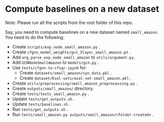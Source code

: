 # Compute baselines on a new dataset
*Note:* Please run all the scripts from the root folder of this repo.

Say, you need to compute baselines on a new dataset named `small_amazon`. You need to do the following:
- Create `scripts/exp_node_small_amazon.py` .
- Create `cfgnn_model_weights/gcn_3layer_small_amazon.pt` .
- Add `arg_parse_exp_node_small_amazon`  to `utils/argument.py`.
- Add `GCNNodeSmallAmazon` to `models/gcn.py` .
- Use `tests/cfgnn-to-cfsqr.ipynb` for:
    - Create `datasets/small_amazon/syn_data.pkl` .
    - Create `dataset/Eval-sets/eval-set-small_amazon.pkl` .
- Create `utils/preprocessing/small_amazon_preprocessing.py` .
- Create `outputs/small_amazon/` directory.
- Create `tests/tests_small_amazon.py` .
- Update `tests/get_outputs.sh` .
- Update `tests/baselines.sh` .
- Run `tests/get_outputs.sh` .
- Run `tests/small_amazon.py outputs/small_amazon/<folder-created>` .
